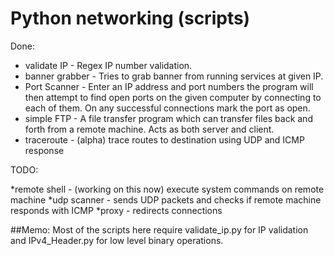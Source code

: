 # Python networking (scripts)

Done:

* validate IP - Regex IP number validation.
* banner grabber - Tries to grab banner from running services at given IP.
* Port Scanner - Enter an IP address and port numbers the program will then attempt to find open ports on the given computer by connecting to each of them. On any successful connections mark the port as open.
* simple FTP - A file transfer program which can transfer files back and forth from a remote machine. Acts as both server and client.
* traceroute - (alpha) trace routes to destination using UDP and ICMP response

TODO:

*remote shell - (working on this now) execute system commands on remote machine
*udp scanner - sends UDP packets and checks if remote machine responds with ICMP
*proxy - redirects connections 

##Memo:
Most of the scripts here require validate_ip.py for IP validation and
IPv4_Header.py for low level binary operations.
